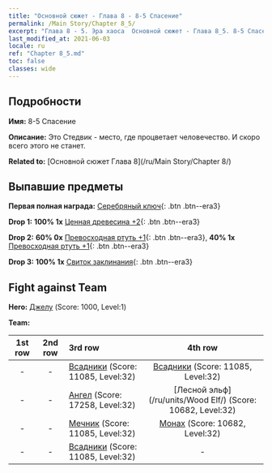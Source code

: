 ```yaml
---
title: "Основной сюжет - Глава 8 - 8-5 Спасение"
permalink: /Main Story/Chapter 8_5/
excerpt: "Глава 8 - 5. Эра хаоса  Основной сюжет - Глава 8_5. 8-5 Спасение"
last_modified_at: 2021-06-03
locale: ru
ref: "Chapter 8_5.md"
toc: false
classes: wide
---
```


## Подробности

 **Имя:** 8-5 Спасение

 **Описание:** Это Стедвик - место, где процветает человечество. И скоро всего этого не станет.

 **Related to:** [Основной сюжет Глава 8](/ru/Main Story/Chapter 8/)

## Выпавшие предметы

 **Первая полная награда:** [Серебряный ключ](/ItemsRU/con_693/){: .btn .btn--era3}

 **Drop 1:** **100% 1x** [Ценная древесина +2](/ItemsRU/mat_27/){: .btn .btn--era3}

 **Drop 2:** **60% 0x** [Превосходная ртуть +1](/ItemsRU/mat_21/){: .btn .btn--era3}, **40% 1x** [Превосходная ртуть +1](/ItemsRU/mat_21/){: .btn .btn--era3}

 **Drop 3:** **100% 1x** [Свиток заклинания](/ItemsRU/con_694/){: .btn .btn--era3}


## Fight against Team
 **Hero:** [Джелу](/ru/heroes/Gelu/) (Score: 1000, Level:1)

 **Team:**


  | 1st row | 2nd row | 3rd row | 4th row |
  |:----:|:----:|:----|:----:|
  | - | - | [Всадники](/ru/units/Cavalier/) (Score: 11085, Level:32)  | [Всадники](/ru/units/Cavalier/) (Score: 11085, Level:32)  |
  | - | - | [Ангел](/ru/units/Angel/) (Score: 17258, Level:32)  | [Лесной эльф](/ru/units/Wood Elf/) (Score: 10682, Level:32)  |
  | - | - | [Мечник](/ru/units/Swordsman/) (Score: 11085, Level:32)  | [Монах](/ru/units/Monk/) (Score: 10682, Level:32)  |
  | - | - | [Всадники](/ru/units/Cavalier/) (Score: 11085, Level:32)  | - |


